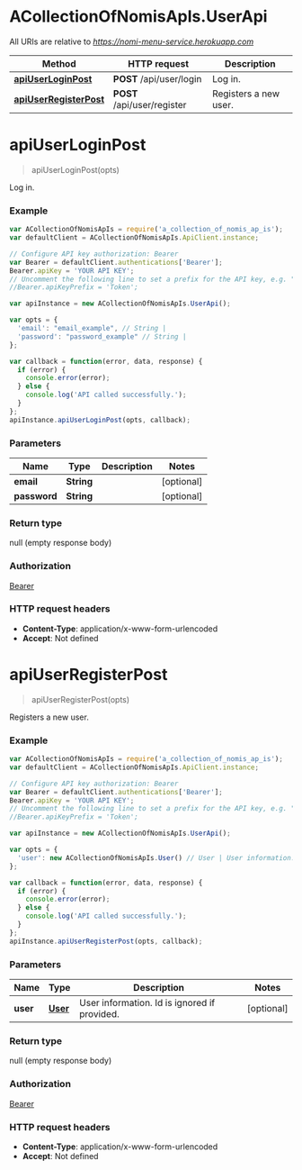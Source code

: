 # ACollectionOfNomisApIs.UserApi

All URIs are relative to *https://nomi-menu-service.herokuapp.com*

Method | HTTP request | Description
------------- | ------------- | -------------
[**apiUserLoginPost**](UserApi.md#apiUserLoginPost) | **POST** /api/user/login | Log in.
[**apiUserRegisterPost**](UserApi.md#apiUserRegisterPost) | **POST** /api/user/register | Registers a new user.


<a name="apiUserLoginPost"></a>
# **apiUserLoginPost**
> apiUserLoginPost(opts)

Log in.

### Example
```javascript
var ACollectionOfNomisApIs = require('a_collection_of_nomis_ap_is');
var defaultClient = ACollectionOfNomisApIs.ApiClient.instance;

// Configure API key authorization: Bearer
var Bearer = defaultClient.authentications['Bearer'];
Bearer.apiKey = 'YOUR API KEY';
// Uncomment the following line to set a prefix for the API key, e.g. "Token" (defaults to null)
//Bearer.apiKeyPrefix = 'Token';

var apiInstance = new ACollectionOfNomisApIs.UserApi();

var opts = { 
  'email': "email_example", // String | 
  'password': "password_example" // String | 
};

var callback = function(error, data, response) {
  if (error) {
    console.error(error);
  } else {
    console.log('API called successfully.');
  }
};
apiInstance.apiUserLoginPost(opts, callback);
```

### Parameters

Name | Type | Description  | Notes
------------- | ------------- | ------------- | -------------
 **email** | **String**|  | [optional] 
 **password** | **String**|  | [optional] 

### Return type

null (empty response body)

### Authorization

[Bearer](../README.md#Bearer)

### HTTP request headers

 - **Content-Type**: application/x-www-form-urlencoded
 - **Accept**: Not defined

<a name="apiUserRegisterPost"></a>
# **apiUserRegisterPost**
> apiUserRegisterPost(opts)

Registers a new user.

### Example
```javascript
var ACollectionOfNomisApIs = require('a_collection_of_nomis_ap_is');
var defaultClient = ACollectionOfNomisApIs.ApiClient.instance;

// Configure API key authorization: Bearer
var Bearer = defaultClient.authentications['Bearer'];
Bearer.apiKey = 'YOUR API KEY';
// Uncomment the following line to set a prefix for the API key, e.g. "Token" (defaults to null)
//Bearer.apiKeyPrefix = 'Token';

var apiInstance = new ACollectionOfNomisApIs.UserApi();

var opts = { 
  'user': new ACollectionOfNomisApIs.User() // User | User information. Id is ignored if provided.
};

var callback = function(error, data, response) {
  if (error) {
    console.error(error);
  } else {
    console.log('API called successfully.');
  }
};
apiInstance.apiUserRegisterPost(opts, callback);
```

### Parameters

Name | Type | Description  | Notes
------------- | ------------- | ------------- | -------------
 **user** | [**User**](User.md)| User information. Id is ignored if provided. | [optional] 

### Return type

null (empty response body)

### Authorization

[Bearer](../README.md#Bearer)

### HTTP request headers

 - **Content-Type**: application/x-www-form-urlencoded
 - **Accept**: Not defined

